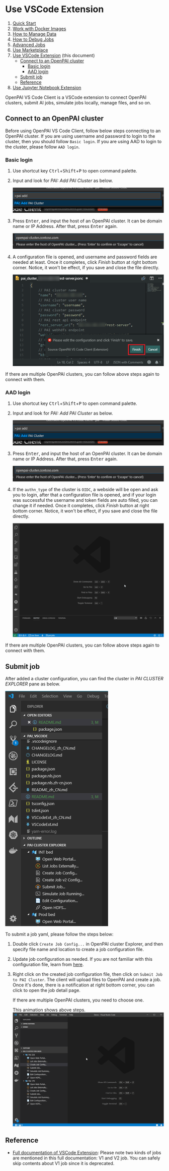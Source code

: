 # Use VSCode Extension

1. [Quick Start](./quick-start.md)
2. [Work with Docker Images](./work-with-docker-images.md)
3. [How to Manage Data](./how-to-manage-data.md)
4. [How to Debug Jobs](./how-to-debug-jobs.md)
5. [Advanced Jobs](./advanced-jobs.md)
6. [Use Marketplace](./use-marketplace.md)
7. [Use VSCode Extension](./use-vscode-extension.md) (this document)
    - [Connect to an OpenPAI cluster](#connect-to-an-openpai-cluster)
      - [Basic login](#basic-login)
      - [AAD login](#aad-login)
    - [Submit job](#submit-job)
    - [Reference](#reference)
8. [Use Jupyter Notebook Extension](./use-jupyter-notebook-extension.md)


OpenPAI VS Code Client is a VSCode extension to connect OpenPAI clusters, submit AI jobs, simulate jobs locally, manage files, and so on.

## Connect to an OpenPAI cluster

Before using OpenPAI VS Code Client, follow below steps connecting to an OpenPAI cluster. If you are using username and password to login to the cluster, then you should follow `Basic login`. If you are using AAD to login to the cluster, please follow `AAD login`.

### Basic login

1. Use shortcut key <kbd>Ctrl</kbd>+<kbd>Shift</kbd>+<kbd>P</kbd> to open command palette.
2. Input and look for *PAI: Add PAI Cluster* as below.

    ![add cluster](https://raw.githubusercontent.com/Microsoft/pai/master/contrib/pai_vscode/assets/add_cluster.png)

3. Press <kbd>Enter</kbd>, and input the host of an OpenPAI cluster. It can be domain name or IP Address. After that, press <kbd>Enter</kbd> again.

    ![add cluster host](https://raw.githubusercontent.com/Microsoft/pai/master/contrib/pai_vscode/assets/add_cluster_host.png)

4. A configuration file is opened, and username and password fields are needed at least. Once it completes, click *Finish* button at right bottom corner. Notice, it won't be effect, if you save and close the file directly.

    ![add cluster configuration](https://raw.githubusercontent.com/Microsoft/pai/master/contrib/pai_vscode/assets/add-cluster-finish.png)

If there are multiple OpenPAI clusters, you can follow above steps again to connect with them.

### AAD login

1. Use shortcut key <kbd>Ctrl</kbd>+<kbd>Shift</kbd>+<kbd>P</kbd> to open command palette.
2. Input and look for *PAI: Add PAI Cluster* as below.

    ![add cluster](https://raw.githubusercontent.com/Microsoft/pai/master/contrib/pai_vscode/assets/add_cluster.png)

3. Press <kbd>Enter</kbd>, and input the host of an OpenPAI cluster. It can be domain name or IP Address. After that, press <kbd>Enter</kbd> again.

    ![add cluster host](https://raw.githubusercontent.com/Microsoft/pai/master/contrib/pai_vscode/assets/add_cluster_host.png)

4. If the `authn_type` of the cluster is `OIDC`, a webside will be open and ask you to login, after that a configuration file is opened, and if your login was successful the username and token fields are auto filled, you can change it if needed. Once it completes, click *Finish* button at right bottom corner. Notice, it won't be effect, if you save and close the file directly.

    ![add cluster configuration](https://raw.githubusercontent.com/Microsoft/pai/master/contrib/pai_vscode/assets/add_aad_cluster.gif)

If there are multiple OpenPAI clusters, you can follow above steps again to connect with them.

## Submit job

After added a cluster configuration, you can find the cluster in *PAI CLUSTER EXPLORER* pane as below.

![pai cluster explorer](https://raw.githubusercontent.com/Microsoft/pai/master/contrib/pai_vscode/assets/pai_cluster_explorer.png)

To submit a job yaml, please follow the steps below:

1. Double click `Create Job Config...` in OpenPAI cluster Explorer, and then specify file name and location to create a job configuration file.
2. Update job configuration as needed. If you are not familiar with this configuration file, learn from [here](https://github.com/microsoft/pai/blob/master/docs/marketplace-and-submit-job-v2/marketplace-and-submit-job-v2.md#introduction-to-yaml-file).
3. Right click on the created job configuration file, then click on `Submit Job to PAI Cluster`. The client will upload files to OpenPAI and create a job. Once it's done, there is a notification at right bottom corner, you can click to open the job detail page.

    If there are multiple OpenPAI clusters, you need to choose one.

    This animation shows above steps.
    ![submit job](https://raw.githubusercontent.com/Microsoft/pai/master/contrib/pai_vscode/assets/submit-job-v2.gif)


## Reference

  - [Full documentation of VSCode Extension](https://github.com/microsoft/openpaivscode/blob/master/README.md): Please note two kinds of jobs are mentioned in this full documentation: V1 and V2 job. You can safely skip contents about V1 job since it is deprecated.
